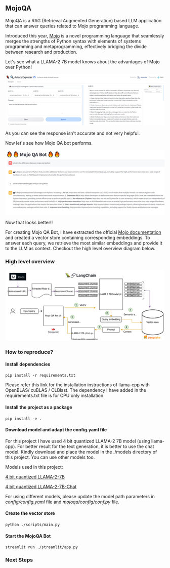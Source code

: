 ## MojoQA

MojoQA is a RAG (Retrieval Augmented Generation) based LLM application that can answer queries
related to Mojo programming language.

Introduced this year, [Mojo](https://www.modular.com/max/mojo) is a novel programming language that seamlessly merges the strengths of Python syntax with elements of systems programming and metaprogramming, effectively bridging the divide between research and production.

Let's see what a LLAMA-2 7B model knows about the advantages of Mojo over Python!

![Avery_LLAMA2_response.JPG](Avery_LLAMA2_response.JPG)

As you can see the response isn't accurate and not very helpful.

Now let's see how Mojo QA bot performs.

![mojo_qa_bot_response.JPG](mojo_qa_bot_response.JPG)

Now that looks better!!

For creating Mojo QA Bot, I have extracted the official [Mojo documentation](https://docs.modular.com/mojo/) and created a vector store containing 
corresponding embeddings. To answer each query, we retrieve the most similar embeddings and provide it to the LLM as context.
Checkout the high level overview diagram below.
### High level overview

![mojoqa.svg](mojo_qa_highlevel.svg)

### How to reproduce?

#### Install dependencies

```shell
pip install -r requirements.txt
```
Please refer this link for the installation instructions of llama-cpp with OpenBLAS/ cuBLAS / CLBlast. The dependency I have added in the requirements.txt file is for CPU only installation.

#### Install the project as a package
```shell
pip install -e .
```

#### Download model and adapt the config.yaml file

For this project I have used 4 bit quantized LLAMA-2 7B model (using llama-cpp). For better result
for the text generation, it is better to use the chat model.
Kindly download and place the model in the ./models directory of this project. 
You can use other models too. 

Models used in this project:

[4 bit quantized LLAMA-2-7B](https://huggingface.co/TheBloke/Llama-2-7B-GGUF/blob/main/llama-2-7b.Q4_K_S.gguf)

[4 bit quantized LLAMA-2-7B-Chat](https://huggingface.co/TheBloke/Llama-2-7B-Chat-GGUF/blob/main/llama-2-7b-chat.Q4_K_S.gguf)

For using different models, please update the model path parameters in *config/config.yaml* file and *mojoqa/config/conf.py* file.

#### Create the vector store

```shell
python ./scripts/main.py
```

#### Start the MojoQA Bot

```shell
streamlit run ./streamlit/app.py
```

### Next Steps





